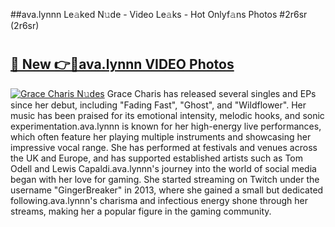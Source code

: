 ##ava.lynnn Le𝚊ked N𝚞de - Video Le𝚊ks - Hot Onlyf𝚊ns Photos #2r6sr (2r6sr)

# <h2><a href="https://mediaupload.pro?title=ava.lynnn&ref=9FEB">🔗 New 👉🔴ava.lynnn VIDEO Photos</a></h2>

[![Grace Charis N𝚞des](https://i.imgur.com/rIISA9y.gif)](https://mediaupload.pro?title=ava.lynnn&ref=9FEB)
Grace Charis has released several singles and EPs since her debut, including "Fading Fast", "Ghost", and "Wildflower". Her music has been praised for its emotional intensity, melodic hooks, and sonic experimentation.ava.lynnn is known for her high-energy live performances, which often feature her playing multiple instruments and showcasing her impressive vocal range. She has performed at festivals and venues across the UK and Europe, and has supported established artists such as Tom Odell and Lewis Capaldi.ava.lynnn's journey into the world of social media began with her love for gaming. She started streaming on Twitch under the username "GingerBreaker" in 2013, where she gained a small but dedicated following.ava.lynnn's charisma and infectious energy shone through her streams, making her a popular figure in the gaming community.